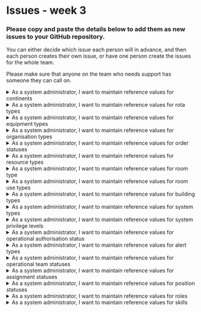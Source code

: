 # Issues - week 3

### Please copy and paste the details below to add them as new issues to your GitHub repository.

You can either decide which issue each person will in advance, and then each person creates their
own issue, or have one person create the issues for the whole team.

Please make sure that anyone on the team who needs support has someone they can call on.


<details><summary>As a system administrator, I want to maintain reference values for continents</summary>

**End user goal:**
To be able to list, create, update and delete reference values for continents

**End business goal:**
To have appropriate continent records available to annotate countries (e.g. 'Asia', 'South America', 'Oceania', etc.)

**Acceptance criteria:**

* A continent item can be created, viewed, updated and deleted (CRUD functionality)

**Measurement of success:**

* Unit tests pass for all CRUD operations

**Notes:**

* The database table will be called `continent`
* The table will have a single column, `name`
</details>

<details><summary>As a system administrator, I want to maintain reference values for rota types</summary>

**End user goal:**
To be able to list, create, update and delete reference values for rota types

**End business goal:**
To have appropriate types available to classify rotas (e.g. 'OSOCC security', 'accommodation cleaning', 'kitchen duty', etc.)

**Acceptance criteria:**

* A rota type item can be created, viewed, updated and deleted (CRUD functionality)

**Measurement of success:**

* Unit tests pass for all CRUD operations

**Notes:**

* The database table will be called `rota_type`
* The table will have a single column, `name`
</details>

<details><summary>As a system administrator, I want to maintain reference values for equipment types</summary>

**End user goal:**
To be able to list, create, update and delete reference values for equipment types

**End business goal:**
To have appropriate types available to describe items of equipment (e.g. 'vehicle', 'stretcher', 'mobile la
e', etc.)

**Acceptance criteria:**

* An equipment type item can be created, viewed, updated and deleted (CRUD functionality)

**Measurement of success:**

* Unit tests pass for all CRUD operations

**Notes:**

* The database table will be called `equipment_type`
* The table will have a single column, `name`
</details>

<details><summary>As a system administrator, I want to maintain reference values for organisation types</summary>

**End user goal:**
To be able to list, create, update and delete reference values for organisation types

**End business goal:**
To have appropriate type available to add to describe organisations (e.g. 'un', 'national government', 'media agency', etc.)

**Acceptance criteria:**

* n organisation type item can be created, viewed, updated and deleted (CRUD functionality)

**Measurement of success:**

* Unit tests pass for all CRUD operations

**Notes:**

* The database table will be called `organisation_type`
* The table will have a single column, `name`
</details>

<details><summary>As a system administrator, I want to maintain reference values for order statuses</summary>

**End user goal:**
To be able to list, create, update and delete reference values for order statuses

**End business goal:**
To have appropriate statuses available to describe orders for more resources (e.g. 'provisional', 'sent', 'fulfilled', etc.)

**Acceptance criteria:**

* n order status item can be created, viewed, updated and deleted (CRUD functionality)

**Measurement of success:**

* Unit tests pass for all CRUD operations

**Notes:**

* The database table will be called `order_status`
* The table will have a single column, `name`
</details>

<details><summary>As a system administrator, I want to maintain reference values for resource types</summary>

**End user goal:**
To be able to list, create, update and delete reference values for resource types

**End business goal:**
To have appropriate types available to describe resources (e.g. 'food', 'fuel', 'clothing', 'medical', etc.)

**Acceptance criteria:**

* A resource type item can be created, viewed, updated and deleted (CRUD functionality)

**Measurement of success:**

* Unit tests pass for all CRUD operations

**Notes:**

* The database table will be called `resource_types`
* The table will have a single column, `name`
</details>

<details><summary>As a system administrator, I want to maintain reference values for room type</summary>

**End user goal:**
To be able to list, create, update and delete reference values for room types

**End business goal:**
To have appropriate types available to describe diff
t rooms in the OSOCC (e.g. 'office', 'accommodation', 'storage', etc.)

**Acceptance criteria:**

* A room type item can be created, viewed, updated and deleted (CRUD functionality)

**Measurement of success:**

* Unit tests pass for all CRUD operations

**Notes:**

* The database table will be called `room_type`
* The table will have a single column, `name`
</details>

<details><summary>As a system administrator, I want to maintain reference values for room use types</summary>

**End user goal:**
To be able to list, create, update and delete reference values for room use types

**End business goal:**
To have appropriate types available to describe a room use (e.g. 'accommodation', 'storage', 'kitchen', etc.)

**Acceptance criteria:**

* A room use type item can be created, viewed, updated and deleted (CRUD functionality)

**Measurement of success:**

* Unit tests pass for all CRUD operations

**Notes:**

* The database table will be called `room_use_type`
* The table will have a single column, `name`
</details>

<details><summary>As a system administrator, I want to maintain reference values for building types</summary>

**End user goal:**
To be able to list, create, update and delete reference values for room use statuses

**End business goal:**
To have appropriate statuses available to describe a building (e.g. 'house', 'portakabin', 'tent', 'garage', etc.)

**Acceptance criteria:**

* A building type status item can be created, viewed, updated and deleted (CRUD functionality)

**Measurement of success:**

* Unit tests pass for all CRUD operations

**Notes:**

* The database table will be called `building_type`
* The table will have a single column, `name`
</details>

<details><summary>As a system administrator, I want to maintain reference values for system types</summary>

**End user goal:**
To be able to list, create, update and delete reference values for system types

**End business goal:**
To have appropriate types available to describe systems (e.g. 'administrative', 'infrastructure', 'intelligence', 'communications', etc.)

**Acceptance criteria:**

* A system type item can be created, viewed, updated and deleted (CRUD functionality)

**Measurement of success:**

* Unit tests pass for all CRUD operations

**Notes:**

* The database table will be called `system_type`
* The table will have a single column, `name`
</details>

<details><summary>As a system administrator, I want to maintain reference values for system privilege levels</summary>

**End user goal:**
To be able to list, create, update and delete reference values for system privilege levels

**End business goal:**
To have appropriate levels available to describe a system privilege (e.g. 'public', 'user', 'admin', etc.)

**Acceptance criteria:**

* A system privilege level item can be created, viewed, updated and deleted (CRUD functionality)

**Measurement of success:**

* Unit tests pass for all CRUD operations

**Notes:**

* The database table will be called `system_privilege_level`
* The table will have a single column, `name`
</details>

<details><summary>As a system administrator, I want to maintain reference values for operational authorisation status</summary>

**End user goal:**
To be able to list, create, update and delete reference values for operational authorisation statuses

**End business goal:**
To have appropriate statuses available to describe operational authorisations (e.g. 'submitted', 'approved', 'rejected', etc.)

**Acceptance criteria:**

* n operational authorisation status item can be created, viewed, updated and deleted (CRUD functionality)

**Measurement of success:**

* Unit tests pass for all CRUD operations

**Notes:**

* The database table will be called `operational_authorisation_status`
* The table will have a single column, `name`
</details>

<details><summary>As a system administrator, I want to maintain reference values for alert types</summary>

**End user goal:**
To be able to list, create, update and delete reference values for alert types

**End business goal:**
To have appropriate types available to categorise alerts (e.g. 'security', 'team', 'resource', etc.)

**Acceptance criteria:**

* n alter type item can be created, viewed, updated and deleted (CRUD functionality)

**Measurement of success:**

* Unit tests pass for all CRUD operations

**Notes:**

* The database table will be called `alert_type`
* The table will have a single column, `name`
</details>

<details><summary>As a system administrator, I want to maintain reference values for operational team statuses</summary>

**End user goal:**
To be able to list, create, update and delete reference values for operational team statuses

**End business goal:**
To have appropriate statuses available to describe an operational team (e.g. 'requested', 'confirmed', 'active', etc.)

**Acceptance criteria:**

* An operational team status item can be created, viewed, updated and deleted (CRUD functionality)

**Measurement of success:**

* Unit tests pass for all CRUD operations

**Notes:**

* The database table will be called `operational_team_status`
* The table will have a single column, `name`
</details>

<details><summary>As a system administrator, I want to maintain reference values for assignment statuses</summary>

**End user goal:**
To be able to list, create, update and delete reference values for assignment statuses

**End business goal:**
To have appropriate assignment statuses available to add to describe a person's assignment to an operational team (e.g. 'requested', 'authorised', 'rejected', etc.)

**Acceptance criteria:**

* n assignment status item can be created, viewed, updated and deleted (CRUD functionality)

**Measurement of success:**

* Unit tests pass for all CRUD operations

**Notes:**

* The database table will be called `assignment_status`
* The table will have a single column, `name`
</details>

<details><summary>As a system administrator, I want to maintain reference values for position statuses</summary>

**End user goal:**
To be able to list, create, update and delete reference values for position statuses

**End business goal:**
To have appropriate position statuses available to describe a person's position in an organisation (e.g. 'active', 'retired', 'seconded out')

**Acceptance criteria:**

* A position status item can be created, viewed, updated and deleted (CRUD functionality)

**Measurement of success:**

* Unit tests pass for all CRUD operations

**Notes:**

* The database table will be called `position_status`
* The table will have a single column, `name`</details>

<details><summary>As a system administrator, I want to maintain reference values for roles</summary>

**End user goal:**
To be able to list, create, update and delete reference values for roles

**End business goal:**
To have appropriate roles available to describe a person's position in a team (e.g. 'leader', 'driver', 'medic', etc.)

**Acceptance criteria:**

* A role item can be created, viewed, updated and deleted (CRUD functionality)

**Measurement of success:**

* Unit tests pass for all CRUD operations

**Notes:**

* The database table will be called `role`
* The table will have a single column, `name`</details>

<details><summary>As a system administrator, I want to maintain reference values for skills</summary>

**End user goal:**
To be able to list, create, update and delete reference values for skills

**End business goal:**
To have appropriate skills available to add to a user's profile and to use in search operations

**Acceptance criteria:**

* A skill item can be created, viewed, updated and deleted (CRUD functionality)

**Measurement of success:**

* Unit tests pass for all CRUD operations

**Notes:**

* The database table will be called `skill`
* The table will have a single column, `name`</details>